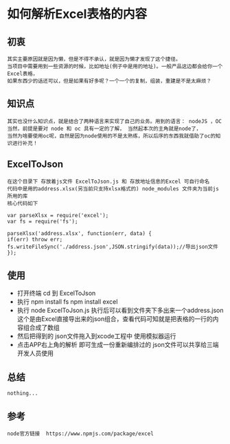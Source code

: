 # 如何解析Excel表格的内容
## 初衷
```
其实主要原因就是因为懒，但是不得不承认，就是因为懒才发现了这个捷径。
当项目中需要用到一些资源的时候，比如地址(例子中是用的地址)。一般产品这边都会给你一个Excel表格，
如果东西少的话还可以，但是如果有好多呢？一个一个的复制，组装，重建是不是太麻烦？
```
## 知识点
```
其实也没什么知识点，就是结合了两种语言来实现了自己的业务。用到的语言： nodeJS ，OC
当然，前提是要对 node 和 oc 具有一定的了解， 当然起本次的主角就是node了，
当然为啥要使用oc呢，自然是因为node使用的不是太熟练，所以后序的东西我就借助了oc的知识进行补充！
```
## ExcelToJson
    在这个目录下 存放着js文件 ExcelToJson.js 和 存放地址信息的Excel 可自行命名 
    代码中是用的address.xlsx(另当前只支持xlsx格式的) node_modules 文件夹为当前js所用的库
    核心代码如下
```
var parseXlsx = require('excel');
var fs = require('fs');

parseXlsx('address.xlsx', function(err, data) {
if(err) throw err;
fs.writeFileSync('./address.json',JSON.stringify(data));//导出json文件
});
```
## 使用
   * 打开终端 cd 到 ExcelToJson
   * 执行 npm install  fs   npm install excel
   * 执行 node ExcelToJson.js  执行后可以看到文件夹下多出来一个address.json 这个是由Excel直接导出来的json组合，查看代码可知就是把表格的一行的内容组合成了数组
   * 然后把得到的 json文件拖入到xcode工程中 使用模拟器运行
   * 点击APP右上角的解析 即可生成一份重新编排过的 json文件可以共享给三端开发人员使用

## 总结
    nothing...
## 参考
    node官方链接  https://www.npmjs.com/package/excel

